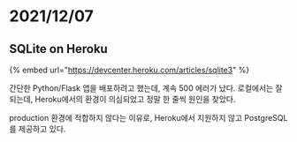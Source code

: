 # 2021/12/07

## SQLite on Heroku

{% embed url="https://devcenter.heroku.com/articles/sqlite3" %}

간단한 Python/Flask 앱을 배포하려고 했는데, 계속 500 에러가 났다. 로컬에서는 잘 되는데, Heroku에서의 환경이 의심되었고 정말 한 줄씩 원인을 찾았다.

production 환경에 적합하지 않다는 이유로, Heroku에서 지원하지 않고 PostgreSQL를 제공하고 있다.
